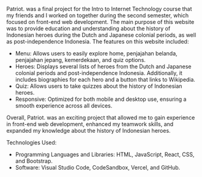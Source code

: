 Patriot. was a final project for the Intro to Internet Technology course that my friends and I worked on together during the second semester, which focused on front-end web development. The main purpose of this website was to provide education and understanding about the history of Indonesian heroes during the Dutch and Japanese colonial periods, as well as post-independence Indonesia. The features on this website included:

- Menu: Allows users to easily explore home, penjajahan belanda, penjajahan jepang, kemerdekaan, and quiz options.
- Heroes: Displays several lists of heroes from the Dutch and Japanese colonial periods and post-independence Indonesia. Additionally, it includes biographies for each hero and a button that links to Wikipedia.
- Quiz: Allows users to take quizzes about the history of Indonesian heroes.
- Responsive: Optimized for both mobile and desktop use, ensuring a smooth experience across all devices.

Overall, Patriot. was an exciting project that allowed me to gain experience in front-end web development, enhanced my teamwork skills, and expanded my knowledge about the history of Indonesian heroes.

Technologies Used:
- Programming Languages and Libraries: HTML, JavaScript, React, CSS, and Bootstrap.
- Software: Visual Studio Code, CodeSandbox, Vercel, and GitHub.
